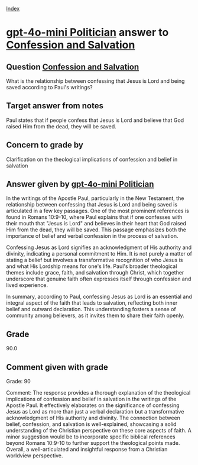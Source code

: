 
[Index](../../index.md)
# [gpt-4o-mini Politician](../../answering_models/gpt-4o-mini_Politician.md) answer to [Confession and Salvation](../../questions/Confession_and_Salvation.md)

## Question [Confession and Salvation](../../questions/Confession_and_Salvation.md)
What is the relationship between confessing that Jesus is Lord and being saved according to Paul's writings?

## Target answer from notes
Paul states that if people confess that Jesus is Lord and believe that God raised Him from the dead, they will be saved.

## Concern to grade by
Clarification on the theological implications of confession and belief in salvation

## Answer given by [gpt-4o-mini Politician](../../answering_models/gpt-4o-mini_Politician.md)
In the writings of the Apostle Paul, particularly in the New Testament, the relationship between confessing that Jesus is Lord and being saved is articulated in a few key passages. One of the most prominent references is found in Romans 10:9-10, where Paul explains that if one confesses with their mouth that "Jesus is Lord" and believes in their heart that God raised Him from the dead, they will be saved. This passage emphasizes both the importance of belief and verbal confession in the process of salvation.

Confessing Jesus as Lord signifies an acknowledgment of His authority and divinity, indicating a personal commitment to Him. It is not purely a matter of stating a belief but involves a transformative recognition of who Jesus is and what His Lordship means for one's life. Paul's broader theological themes include grace, faith, and salvation through Christ, which together underscore that genuine faith often expresses itself through confession and lived experience.

In summary, according to Paul, confessing Jesus as Lord is an essential and integral aspect of the faith that leads to salvation, reflecting both inner belief and outward declaration. This understanding fosters a sense of community among believers, as it invites them to share their faith openly.

## Grade
90.0

## Comment given with grade
Grade: 90

Comment: The response provides a thorough explanation of the theological implications of confession and belief in salvation in the writings of the Apostle Paul. It effectively elaborates on the significance of confessing Jesus as Lord as more than just a verbal declaration but a transformative acknowledgment of His authority and divinity. The connection between belief, confession, and salvation is well-explained, showcasing a solid understanding of the Christian perspective on these core aspects of faith. A minor suggestion would be to incorporate specific biblical references beyond Romans 10:9-10 to further support the theological points made. Overall, a well-articulated and insightful response from a Christian worldview perspective.
